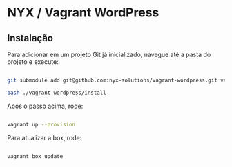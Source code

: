 # NYX / Vagrant WordPress

## Instalação

Para adicionar em um projeto Git já inicializado, navegue até a pasta do projeto e execute:

```bash

git submodule add git@github.com:nyx-solutions/vagrant-wordpress.git vagrant-wordpress

bash ./vagrant-wordpress/install

```

Após o passo acima, rode:

```bash

vagrant up --provision

```

Para atualizar a box, rode:

```bash

vagrant box update

```
